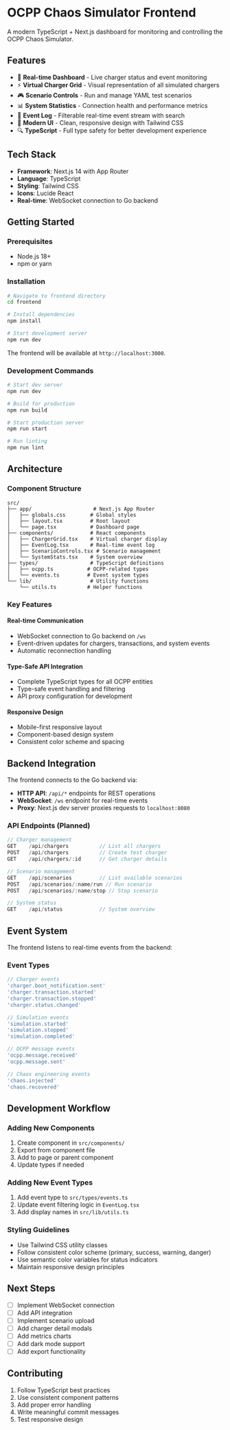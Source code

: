 # OCPP Chaos Simulator Frontend

A modern TypeScript + Next.js dashboard for monitoring and controlling the OCPP Chaos Simulator.

## Features

- 🔄 **Real-time Dashboard** - Live charger status and event monitoring
- ⚡ **Virtual Charger Grid** - Visual representation of all simulated chargers  
- 🎮 **Scenario Controls** - Run and manage YAML test scenarios
- 📊 **System Statistics** - Connection health and performance metrics
- 📝 **Event Log** - Filterable real-time event stream with search
- 🎨 **Modern UI** - Clean, responsive design with Tailwind CSS
- 🔍 **TypeScript** - Full type safety for better development experience

## Tech Stack

- **Framework**: Next.js 14 with App Router
- **Language**: TypeScript
- **Styling**: Tailwind CSS
- **Icons**: Lucide React
- **Real-time**: WebSocket connection to Go backend

## Getting Started

### Prerequisites

- Node.js 18+ 
- npm or yarn

### Installation

```bash
# Navigate to frontend directory
cd frontend

# Install dependencies
npm install

# Start development server
npm run dev
```

The frontend will be available at `http://localhost:3000`.

### Development Commands

```bash
# Start dev server
npm run dev

# Build for production
npm run build

# Start production server
npm run start

# Run linting
npm run lint
```

## Architecture

### Component Structure

```
src/
├── app/                    # Next.js App Router
│   ├── globals.css        # Global styles
│   ├── layout.tsx         # Root layout
│   └── page.tsx           # Dashboard page
├── components/            # React components
│   ├── ChargerGrid.tsx    # Virtual charger display
│   ├── EventLog.tsx       # Real-time event log
│   ├── ScenarioControls.tsx # Scenario management
│   └── SystemStats.tsx    # System overview
├── types/                 # TypeScript definitions
│   ├── ocpp.ts           # OCPP-related types
│   └── events.ts         # Event system types
└── lib/                   # Utility functions
    └── utils.ts          # Helper functions
```

### Key Features

#### Real-time Communication
- WebSocket connection to Go backend on `/ws`
- Event-driven updates for chargers, transactions, and system events
- Automatic reconnection handling

#### Type-Safe API Integration  
- Complete TypeScript types for all OCPP entities
- Type-safe event handling and filtering
- API proxy configuration for development

#### Responsive Design
- Mobile-first responsive layout
- Component-based design system
- Consistent color scheme and spacing

## Backend Integration

The frontend connects to the Go backend via:

- **HTTP API**: `/api/*` endpoints for REST operations
- **WebSocket**: `/ws` endpoint for real-time events
- **Proxy**: Next.js dev server proxies requests to `localhost:8080`

### API Endpoints (Planned)

```typescript
// Charger management
GET    /api/chargers          // List all chargers
POST   /api/chargers          // Create test charger
GET    /api/chargers/:id      // Get charger details

// Scenario management  
GET    /api/scenarios         // List available scenarios
POST   /api/scenarios/:name/run // Run scenario
POST   /api/scenarios/:name/stop // Stop scenario

// System status
GET    /api/status            // System overview
```

## Event System

The frontend listens to real-time events from the backend:

### Event Types

```typescript
// Charger events
'charger.boot_notification.sent'
'charger.transaction.started'
'charger.transaction.stopped'
'charger.status.changed'

// Simulation events
'simulation.started'
'simulation.stopped'
'simulation.completed'

// OCPP message events
'ocpp.message.received'
'ocpp.message.sent'

// Chaos engineering events
'chaos.injected'
'chaos.recovered'
```

## Development Workflow

### Adding New Components

1. Create component in `src/components/`
2. Export from component file
3. Add to page or parent component
4. Update types if needed

### Adding New Event Types

1. Add event type to `src/types/events.ts`
2. Update event filtering logic in `EventLog.tsx`
3. Add display names in `src/lib/utils.ts`

### Styling Guidelines

- Use Tailwind CSS utility classes
- Follow consistent color scheme (primary, success, warning, danger)
- Use semantic color variables for status indicators
- Maintain responsive design principles

## Next Steps

- [ ] Implement WebSocket connection
- [ ] Add API integration
- [ ] Implement scenario upload
- [ ] Add charger detail modals
- [ ] Add metrics charts
- [ ] Add dark mode support
- [ ] Add export functionality

## Contributing

1. Follow TypeScript best practices
2. Use consistent component patterns
3. Add proper error handling
4. Write meaningful commit messages
5. Test responsive design
